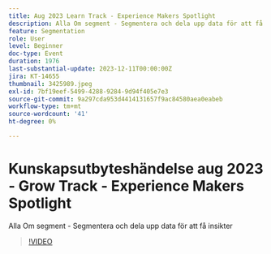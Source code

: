 ```yaml
---
title: Aug 2023 Learn Track - Experience Makers Spotlight
description: Alla Om segment - Segmentera och dela upp data för att få insikter
feature: Segmentation
role: User
level: Beginner
doc-type: Event
duration: 1976
last-substantial-update: 2023-12-11T00:00:00Z
jira: KT-14655
thumbnail: 3425989.jpeg
exl-id: 7bf19eef-5499-4288-9284-9d94f405e7e3
source-git-commit: 9a297cda953d4414131657f9ac84580aea0eabeb
workflow-type: tm+mt
source-wordcount: '41'
ht-degree: 0%

---
```


# Kunskapsutbyteshändelse aug 2023 - Grow Track - Experience Makers Spotlight

Alla Om segment - Segmentera och dela upp data för att få insikter

>[!VIDEO](https://video.tv.adobe.com/v/3425989/?learn=on)
